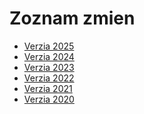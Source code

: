 # Zoznam zmien

- [Verzia 2025](CHANGELOG-2025.md)
- [Verzia 2024](CHANGELOG-2024.md)
- [Verzia 2023](CHANGELOG-2023.md)
- [Verzia 2022](CHANGELOG-2022.md)
- [Verzia 2021](CHANGELOG-2021.md)
- [Verzia 2020](CHANGELOG-2020.md)

<script type="text/javascript">
  window.location.href=window.location.href+"-2025";
</script>